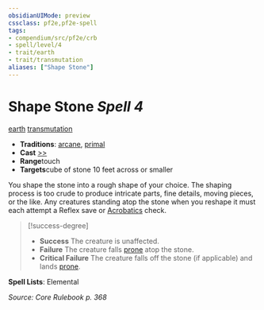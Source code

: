 ```yaml
---
obsidianUIMode: preview
cssclass: pf2e,pf2e-spell
tags:
- compendium/src/pf2e/crb
- spell/level/4
- trait/earth
- trait/transmutation
aliases: ["Shape Stone"]
---
```

# Shape Stone *Spell 4*   
[earth](/rules/traits/earth.md)  [transmutation](/rules/traits/transmutation.md)  

- **Traditions**: [arcane](/rules/traits/arcane.md), [primal](/rules/traits/primal.md)
- **Cast** [>>](/rules/core-rulebook/chapter-9-playing-the-game.md#Actions "Two-Action") 
- **Range**touch
- **Targets**cube of stone 10 feet across or smaller

You shape the stone into a rough shape of your choice. The shaping process is too crude to produce intricate parts, fine details, moving pieces, or the like. Any creatures standing atop the stone when you reshape it must each attempt a Reflex save or [Acrobatics](/compendium/skills.md#Acrobatics) check.

> [!success-degree] 
> - **Success** The creature is unaffected.
> - **Failure** The creature falls [prone](/rules/conditions.md#Prone) atop the stone.
> - **Critical Failure** The creature falls off the stone (if applicable) and lands [prone](/rules/conditions.md#Prone).

**Spell Lists**: Elemental

*Source: Core Rulebook p. 368*